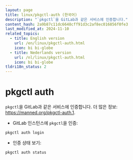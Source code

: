 ```yaml
---
layout: page
title: linux/pkgctl-auth (한국어)
description: "`pkgctl`을 GitLab과 같은 서비스에 인증합니다."
content_hash: 2a9b87c11dc6648cff91d3c2af8ec016856f0fe3
last_modified_at: 2024-11-10
related_topics:
  - title: English version
    url: /en/linux/pkgctl-auth.html
    icon: bi bi-globe
  - title: Nederlands version
    url: /nl/linux/pkgctl-auth.html
    icon: bi bi-globe
tldri18n_status: 2
---
```

# pkgctl auth

`pkgctl`을 GitLab과 같은 서비스에 인증합니다.
더 많은 정보: <https://manned.org/pkgctl-auth.1>.

- GitLab 인스턴스에 `pkgctl`을 인증:

`pkgctl auth login`

- 인증 상태 보기:

`pkgctl auth status`
